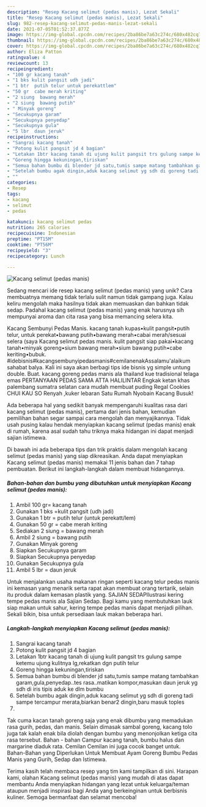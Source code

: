 ```yaml
---
description: "Resep Kacang selimut (pedas manis), Lezat Sekali"
title: "Resep Kacang selimut (pedas manis), Lezat Sekali"
slug: 982-resep-kacang-selimut-pedas-manis-lezat-sekali
date: 2021-07-05T01:52:37.877Z
image: https://img-global.cpcdn.com/recipes/2ba86be7a63c274c/680x482cq70/kacang-selimut-pedas-manis-foto-resep-utama.jpg
thumbnail: https://img-global.cpcdn.com/recipes/2ba86be7a63c274c/680x482cq70/kacang-selimut-pedas-manis-foto-resep-utama.jpg
cover: https://img-global.cpcdn.com/recipes/2ba86be7a63c274c/680x482cq70/kacang-selimut-pedas-manis-foto-resep-utama.jpg
author: Eliza Patton
ratingvalue: 4
reviewcount: 13
recipeingredient:
- "100 gr kacang tanah"
- "1 bks kulit pangsit udh jadi"
- "1 btr  putih telur untuk perekattlem"
- "50 gr  cabe merah kriting"
- "2 siung  bawang merah"
- "2 siung  bawang putih"
- " Minyak goreng"
- "Secukupnya garam"
- "Secukupnya penyedap"
- "Secukupnya gula"
- "5 lbr  daun jeruk"
recipeinstructions:
- "Sangrai kacang tanah"
- "Potong kulit pangsit jd 4 bagian"
- "Letakan 1btr kacang tanah di ujung kulit pangsit trs gulung sampe ketemu ujung kulitnya lg,rekatkan dgn putih telur"
- "Goreng hingga kekuningan,tiriskan"
- "Semua bahan bumbu di blender jd satu,tumis sampe matang tambahkan garam,gula,penyedap..tes rasa..matikan kompor,masukan daun jeruk yg sdh di iris tipis aduk ke dlm bumbu"
- "Setelah bumbu agak dingin,aduk kacang selimut yg sdh di goreng tadi sampe tercampur merata,biarkan benar2 dingin,baru masuk toples"
- ""
categories:
- Resep
tags:
- kacang
- selimut
- pedas

katakunci: kacang selimut pedas 
nutrition: 265 calories
recipecuisine: Indonesian
preptime: "PT15M"
cooktime: "PT56M"
recipeyield: "3"
recipecategory: Lunch

---
```



![Kacang selimut (pedas manis)](https://img-global.cpcdn.com/recipes/2ba86be7a63c274c/680x482cq70/kacang-selimut-pedas-manis-foto-resep-utama.jpg)

Sedang mencari ide resep kacang selimut (pedas manis) yang unik? Cara membuatnya memang tidak terlalu sulit namun tidak gampang juga. Kalau keliru mengolah maka hasilnya tidak akan memuaskan dan bahkan tidak sedap. Padahal kacang selimut (pedas manis) yang enak harusnya sih mempunyai aroma dan cita rasa yang bisa memancing selera kita.

Kacang Sembunyi Pedas Manis. kacang tanah kupas•kulit pangsit•putih telur, untuk perekat•bawang putih•bawang merah•cabai merah/sesuai selera (saya Kacang selimut pedas manis. kulit pangsit siap pakai•kacang tanah•minyak goreng•sium bawang merah•sium bawang putih•cabe keriting•bubuk. #idebisnis#kacangsembunyipedasmanis#cemilanenakAssalamu&#39;alaikum sahabat balya. Kali ini saya akan berbagi tips ide bisnis yg simple untung double. Buat. kacang goreng pedas manis ala thailand kue tradisional telaga emas PERTANYAAN PEDAS SAMA ATTA HALILINTAR Engkak ketan khas palembang sumatra selatan cara mudah membuat puding Regal Cookies CHUI KAU SO Renyah ,kuker lebaran Satu Rumah Nyobain Kacang Busuk!

Ada beberapa hal yang sedikit banyak mempengaruhi kualitas rasa dari kacang selimut (pedas manis), pertama dari jenis bahan, kemudian pemilihan bahan segar sampai cara mengolah dan menyajikannya. Tidak usah pusing kalau hendak menyiapkan kacang selimut (pedas manis) enak di rumah, karena asal sudah tahu triknya maka hidangan ini dapat menjadi sajian istimewa.


Di bawah ini ada beberapa tips dan trik praktis dalam mengolah kacang selimut (pedas manis) yang siap dikreasikan. Anda dapat menyiapkan Kacang selimut (pedas manis) memakai 11 jenis bahan dan 7 tahap pembuatan. Berikut ini langkah-langkah dalam membuat hidangannya.

<!--inarticleads1-->

##### Bahan-bahan dan bumbu yang dibutuhkan untuk menyiapkan Kacang selimut (pedas manis):

1. Ambil 100 gr= kacang tanah
1. Gunakan 1 bks =kulit pangsit (udh jadi)
1. Gunakan 1 btr = putih telur (untuk perekatt/lem)
1. Gunakan 50 gr = cabe merah kriting
1. Sediakan 2 siung = bawang merah
1. Ambil 2 siung = bawang putih
1. Gunakan  Minyak goreng
1. Siapkan Secukupnya garam
1. Siapkan Secukupnya penyedap
1. Gunakan Secukupnya gula
1. Ambil 5 lbr = daun jeruk


Untuk menjalankan usaha makanan ringan seperti kacang telur pedas manis ini kemasan yang menarik serta rapat akan membuat orang tertarik, selain itu produk dalam kemasan plastik yang. SAJIAN SEDAPIlustrasi kering tempe pedas manis ala Sajian Sedap. Bagi kamu yang membutuhkan lauk siap makan untuk sahur, kering tempe pedas manis dapat menjadi pilihan. Sekali bikin, bisa untuk persediaan lauk makan beberapa hari. 

<!--inarticleads2-->

##### Langkah-langkah menyiapkan Kacang selimut (pedas manis):

1. Sangrai kacang tanah
1. Potong kulit pangsit jd 4 bagian
1. Letakan 1btr kacang tanah di ujung kulit pangsit trs gulung sampe ketemu ujung kulitnya lg,rekatkan dgn putih telur
1. Goreng hingga kekuningan,tiriskan
1. Semua bahan bumbu di blender jd satu,tumis sampe matang tambahkan garam,gula,penyedap..tes rasa..matikan kompor,masukan daun jeruk yg sdh di iris tipis aduk ke dlm bumbu
1. Setelah bumbu agak dingin,aduk kacang selimut yg sdh di goreng tadi sampe tercampur merata,biarkan benar2 dingin,baru masuk toples
1. 


Tak cuma kacan tanah goreng saja yang enak dibumbu yang memadukan rasa gurih, pedas, dan manis. Selain dimasak sambal goreng, kacang tolo juga tak kalah enak bila diolah dengan bumbu yang menonjolkan ketiga cita rasa tersebut. Bahan - bahan Campur kacang tanah, bumbu halus dan margarine diaduk rata. Cemilan Cemilan ini juga cocok banget untuk. Bahan-Bahan yang Diperlukan Untuk Membuat Ayam Goreng Bumbu Pedas Manis yang Gurih, Sedap dan Istimewa. 

Terima kasih telah membaca resep yang tim kami tampilkan di sini. Harapan kami, olahan Kacang selimut (pedas manis) yang mudah di atas dapat membantu Anda menyiapkan hidangan yang lezat untuk keluarga/teman ataupun menjadi inspirasi bagi Anda yang berkeinginan untuk berbisnis kuliner. Semoga bermanfaat dan selamat mencoba!
